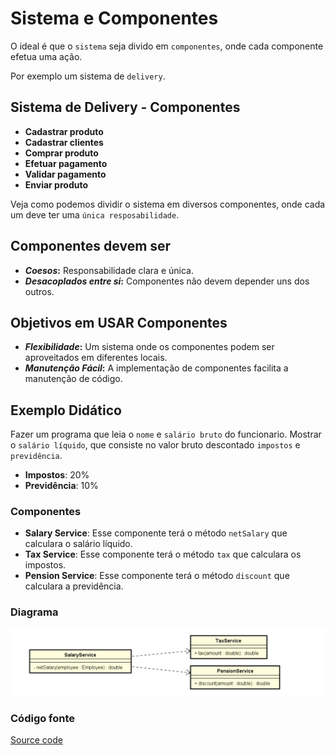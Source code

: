 # Sistema e Componentes

O ideal é que o `sistema` seja divido em `componentes`, onde cada componente efetua uma ação.

Por exemplo um sistema de `delivery`.

## Sistema de Delivery - Componentes

-   **Cadastrar produto**
-   **Cadastrar clientes**
-   **Comprar produto**
-   **Efetuar pagamento**
-   **Validar pagamento**
-   **Enviar produto**

Veja como podemos dividir o sistema em diversos componentes, onde cada um deve ter uma `única resposabilidade`.

## Componentes devem ser

-   **_Coesos_:** Responsabilidade clara e única.
-   **_Desacoplados entre si_:** Componentes não devem depender uns dos outros.

## Objetivos em USAR Componentes

-   **_Flexibilidade_:** Um sistema onde os componentes podem ser aproveitados em diferentes locais.
-   **_Manutenção Fácil_:** A implementação de componentes facilita a manutenção de código.

## Exemplo Didático

Fazer um programa que leia o `nome` e `salário bruto` do funcionario. Mostrar o `salário líquido`, que consiste no valor bruto descontado `impostos` e `previdência`.

-   **Impostos**: 20%
-   **Previdência**: 10%

### Componentes

-   **Salary Service**: Esse componente terá o método `netSalary` que calculara o salário líquido.
-   **Tax Service**: Esse componente terá o método `tax` que calculara os impostos.
-   **Pension Service**: Esse componente terá o método `discount` que calculara a previdência.

### Diagrama

<img src="exemplos/NetSalary/diagrama.png">

### Código fonte

<a href="exemplos/NetSalary/src/">Source code</a>

